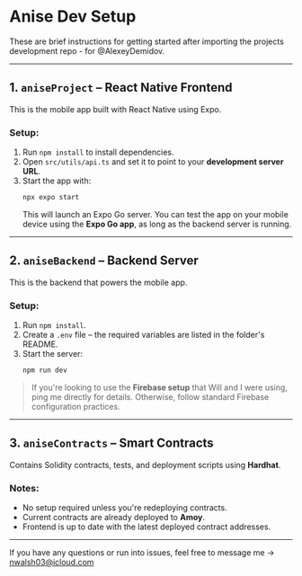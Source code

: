 # Anise Dev Setup

These are brief instructions for getting started after importing the projects development repo - for @AlexeyDemidov.

---

## 1. `aniseProject` – React Native Frontend

This is the mobile app built with React Native using Expo.

### Setup:
1. Run `npm install` to install dependencies.
2. Open `src/utils/api.ts` and set it to point to your **development server URL**.
3. Start the app with:
   ```bash
   npx expo start
   ```
   This will launch an Expo Go server. You can test the app on your mobile device using the **Expo Go app**, as long as the backend server is running.

---

## 2. `aniseBackend` – Backend Server

This is the backend that powers the mobile app.

### Setup:
1. Run `npm install`.
2. Create a `.env` file – the required variables are listed in the folder's README.
3. Start the server:
   ```bash
   npm run dev
   ```

> If you're looking to use the **Firebase setup** that Will and I were using, ping me directly for details. Otherwise, follow standard Firebase configuration practices.

---

## 3. `aniseContracts` – Smart Contracts

Contains Solidity contracts, tests, and deployment scripts using **Hardhat**.

### Notes:
- No setup required unless you're redeploying contracts.
- Current contracts are already deployed to **Amoy**.
- Frontend is up to date with the latest deployed contract addresses.

---

If you have any questions or run into issues, feel free to message me -> nwalsh03@icloud.com
